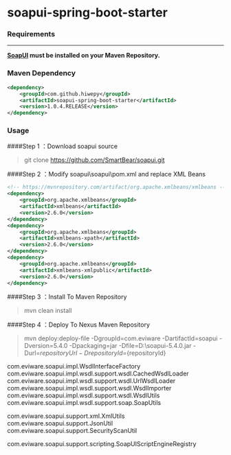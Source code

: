 # soapui-spring-boot-starter

### Requirements
------------
**[SoapUI](https://github.com/SmartBear/soapui) must be installed on your Maven Repository.**

### Maven Dependency

``` xml
<dependency>
	<groupId>com.github.hiwepy</groupId>
	<artifactId>soapui-spring-boot-starter</artifactId>
	<version>1.0.4.RELEASE</version>
</dependency>
```

### Usage

####Step 1 ：Download soapui source

> git clone https://github.com/SmartBear/soapui.git

####Step 2 ：Modify soapui\soapui\pom.xml and replace XML Beans

```xml
<!-- https://mvnrepository.com/artifact/org.apache.xmlbeans/xmlbeans -->
<dependency>
	<groupId>org.apache.xmlbeans</groupId>
	<artifactId>xmlbeans</artifactId>
	<version>2.6.0</version>
</dependency>
<dependency>
	<groupId>org.apache.xmlbeans</groupId>
	<artifactId>xmlbeans-xpath</artifactId>
	<version>2.6.0</version>
</dependency>
<dependency>
	<groupId>org.apache.xmlbeans</groupId>
	<artifactId>xmlbeans-xmlpublic</artifactId>
	<version>2.6.0</version>
</dependency>
```

####Step 3 ：Install To Maven Repository

> mvn clean install

####Step 4 ：Deploy To Nexus Maven Repository

> mvn deploy:deploy-file -DgroupId=com.eviware -DartifactId=soapui -Dversion=5.4.0 -Dpackaging=jar -Dfile=D:\soapui-5.4.0.jar -Durl=${repositoryUrl} -DrepositoryId=${repositoryId}

com.eviware.soapui.impl.WsdlInterfaceFactory
com.eviware.soapui.impl.wsdl.support.wsdl.CachedWsdlLoader
com.eviware.soapui.impl.wsdl.support.wsdl.UrlWsdlLoader
com.eviware.soapui.impl.wsdl.support.wsdl.WsdlImporter
com.eviware.soapui.impl.wsdl.support.wsdl.WsdlUtils
com.eviware.soapui.impl.wsdl.support.soap.SoapUtils

com.eviware.soapui.support.xml.XmlUtils
com.eviware.soapui.support.JsonUtil
com.eviware.soapui.support.SecurityScanUtil

com.eviware.soapui.support.scripting.SoapUIScriptEngineRegistry

